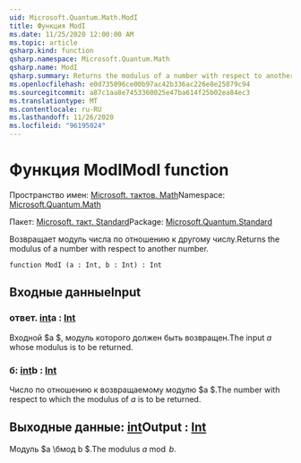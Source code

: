 ```yaml
---
uid: Microsoft.Quantum.Math.ModI
title: Функция ModI
ms.date: 11/25/2020 12:00:00 AM
ms.topic: article
qsharp.kind: function
qsharp.namespace: Microsoft.Quantum.Math
qsharp.name: ModI
qsharp.summary: Returns the modulus of a number with respect to another number.
ms.openlocfilehash: e0d735096ce00b97ac42b336ac226e8e25879c94
ms.sourcegitcommit: a87c1aa8e7453360025e47ba614f25b02ea84ec3
ms.translationtype: MT
ms.contentlocale: ru-RU
ms.lasthandoff: 11/26/2020
ms.locfileid: "96195024"
---
```

# <a name="modi-function"></a><span data-ttu-id="250f6-102">Функция ModI</span><span class="sxs-lookup"><span data-stu-id="250f6-102">ModI function</span></span>

<span data-ttu-id="250f6-103">Пространство имен: [Microsoft. тактов. Math](xref:Microsoft.Quantum.Math)</span><span class="sxs-lookup"><span data-stu-id="250f6-103">Namespace: [Microsoft.Quantum.Math](xref:Microsoft.Quantum.Math)</span></span>

<span data-ttu-id="250f6-104">Пакет: [Microsoft. такт. Standard](https://nuget.org/packages/Microsoft.Quantum.Standard)</span><span class="sxs-lookup"><span data-stu-id="250f6-104">Package: [Microsoft.Quantum.Standard](https://nuget.org/packages/Microsoft.Quantum.Standard)</span></span>


<span data-ttu-id="250f6-105">Возвращает модуль числа по отношению к другому числу.</span><span class="sxs-lookup"><span data-stu-id="250f6-105">Returns the modulus of a number with respect to another number.</span></span>

```qsharp
function ModI (a : Int, b : Int) : Int
```


## <a name="input"></a><span data-ttu-id="250f6-106">Входные данные</span><span class="sxs-lookup"><span data-stu-id="250f6-106">Input</span></span>

### <a name="a--int"></a><span data-ttu-id="250f6-107">ответ. [int](xref:microsoft.quantum.lang-ref.int)</span><span class="sxs-lookup"><span data-stu-id="250f6-107">a : [Int](xref:microsoft.quantum.lang-ref.int)</span></span>

<span data-ttu-id="250f6-108">Входной $a $, модуль которого должен быть возвращен.</span><span class="sxs-lookup"><span data-stu-id="250f6-108">The input $a$ whose modulus is to be returned.</span></span>


### <a name="b--int"></a><span data-ttu-id="250f6-109">б: [int](xref:microsoft.quantum.lang-ref.int)</span><span class="sxs-lookup"><span data-stu-id="250f6-109">b : [Int](xref:microsoft.quantum.lang-ref.int)</span></span>

<span data-ttu-id="250f6-110">Число по отношению к возвращаемому модулю $a $.</span><span class="sxs-lookup"><span data-stu-id="250f6-110">The number with respect to which the modulus of $a$ is to be returned.</span></span>



## <a name="output--int"></a><span data-ttu-id="250f6-111">Выходные данные: [int](xref:microsoft.quantum.lang-ref.int)</span><span class="sxs-lookup"><span data-stu-id="250f6-111">Output : [Int](xref:microsoft.quantum.lang-ref.int)</span></span>

<span data-ttu-id="250f6-112">Модуль $a \бмод b $.</span><span class="sxs-lookup"><span data-stu-id="250f6-112">The modulus $a \bmod b$.</span></span>